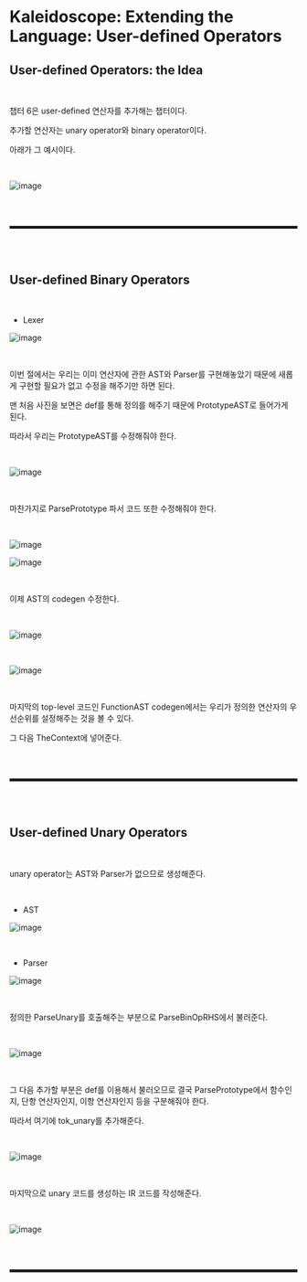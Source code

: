 # Kaleidoscope: Extending the Language: User-defined Operators
## User-defined Operators: the Idea

<br>

챕터 6은 user-defined 연산자를 추가해는 챕터이다.

추가할 연산자는 unary operator와 binary operator이다.

아래가 그 예시이다.

<br>

![image](https://user-images.githubusercontent.com/52172169/199666238-1d07e620-bb63-4104-b600-ded08af57ecc.png)

<br><br>
<hr style="border: 2px solid;">
<br><br>

## User-defined Binary Operators

<br>

+ Lexer

![image](https://user-images.githubusercontent.com/52172169/199666574-286549fa-83c4-47d2-93fc-3369a27ae5f9.png)

<br>

이번 절에서는 우리는 이미 연산자에 관한 AST와 Parser를 구현해놓았기 때문에 새롭게 구현할 필요가 없고 수정을 해주기만 하면 된다.

맨 처음 사진을 보면은 def를 통해 정의를 해주기 때문에 PrototypeAST로 들어가게 된다.

따라서 우리는 PrototypeAST를 수정해줘야 한다.

<br>

![image](https://user-images.githubusercontent.com/52172169/199668108-53f97e31-0978-4b8a-8118-5457e68c7500.png)

<br>

마찬가지로 ParsePrototype 파서 코드 또한 수정해줘야 한다.

<br>

![image](https://user-images.githubusercontent.com/52172169/199672795-4e9cc641-6c6d-4519-83a5-9d0d3df066bc.png)

![image](https://user-images.githubusercontent.com/52172169/199672825-c9a26325-ca4c-45f7-934f-cb9940f81742.png)

<br>

이제 AST의 codegen 수정한다.

<br>

![image](https://user-images.githubusercontent.com/52172169/199673706-beb48d43-0cba-4b0b-bb05-329d957a7ab5.png)

<br>

![image](https://user-images.githubusercontent.com/52172169/199677119-d03e135b-5611-46aa-b614-bca8072637ec.png)

<br>

마지막의 top-level 코드인 FunctionAST codegen에서는 우리가 정의한 연산자의 우선순위를 설정해주는 것을 볼 수 있다.

그 다음 TheContext에 넣어준다.

<br><br>
<hr style="border: 2px solid;">
<br><br>

## User-defined Unary Operators

<br>

unary operator는 AST와 Parser가 없으므로 생성해준다.

<br>

+ AST

![image](https://user-images.githubusercontent.com/52172169/199680475-d3cf817d-c0be-49c7-9d43-136baf99e48a.png)

<br>

+ Parser

![image](https://user-images.githubusercontent.com/52172169/199680527-7abd2ab7-15df-490d-81a6-683200f9212d.png)

<br>

정의한 ParseUnary를 호출해주는 부분으로 ParseBinOpRHS에서 불러준다.

<br>

![image](https://user-images.githubusercontent.com/52172169/199682651-21c2eac1-0e78-4db7-aea5-9ec215fdc66f.png)

<br>

그 다음 추가할 부분은 def를 이용해서 불러오므로 결국 ParsePrototype에서 함수인지, 단항 연산자인지, 이항 연산자인지 등을 구분해줘야 한다. 

따라서 여기에 tok_unary를 추가해준다.

<br>

![image](https://user-images.githubusercontent.com/52172169/199684646-cda7f295-26b5-49f7-9ded-f7c45f068eb9.png)

<br>

마지막으로 unary 코드를 생성하는 IR 코드를 작성해준다.

<br>

![image](https://user-images.githubusercontent.com/52172169/199712477-68701123-fba1-4b96-8ddf-ec8d7330d41e.png)

<br><br>
<hr style="border: 2px solid;">
<br><br>
